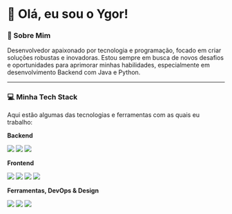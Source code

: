 # 👋 Olá, eu sou o Ygor!

### 🚀 Sobre Mim
Desenvolvedor apaixonado por tecnologia e programação, focado em criar soluções robustas e inovadoras. Estou sempre em busca de novos desafios e oportunidades para aprimorar minhas habilidades, especialmente em desenvolvimento Backend com Java e Python.

---

### 💻 Minha Tech Stack

Aqui estão algumas das tecnologias e ferramentas com as quais eu trabalho:

**Backend**
<p>
<!--   <img src="https://img.shields.io/badge/-Java-007396?style=for-the-badge&logo=java&logoColor=white" />
  <img src="https://img.shields.io/badge/-Spring-6DB33F?style=for-the-badge&logo=spring&logoColor=white" /> -->
  <img src="https://img.shields.io/badge/-Node.js-339933?style=for-the-badge&logo=node.js&logoColor=white" />
  <img src="https://img.shields.io/badge/-TypeScript-3178C6?style=for-the-badge&logo=typescript&logoColor=white" />
  <img src="https://img.shields.io/badge/-Python-3776AB?style=for-the-badge&logo=python&logoColor=white" />
</p>

**Frontend**
<p>
  <img src="https://img.shields.io/badge/-HTML5-E34F26?style=for-the-badge&logo=html5&logoColor=white" />
  <img src="https://img.shields.io/badge/-CSS3-1572B6?style=for-the-badge&logo=css3&logoColor=white" />
  <img src="https://img.shields.io/badge/-JavaScript-F7DF1E?style=for-the-badge&logo=javascript&logoColor=black" />
  <img src="https://img.shields.io/badge/-React-1572B6?style=for-the-badge&logo=react&logoColor=white" />

</p>

**Ferramentas, DevOps & Design**
<p>
  <img src="https://img.shields.io/badge/-Docker-2496ED?style=for-the-badge&logo=docker&logoColor=white" />
  <img src="https://img.shields.io/badge/-Figma-F24E1E?style=for-the-badge&logo=figma&logoColor=white" />
  <img src="https://img.shields.io/badge/-Git-F05032?style=for-the-badge&logo=git&logoColor=white" />
</p>

